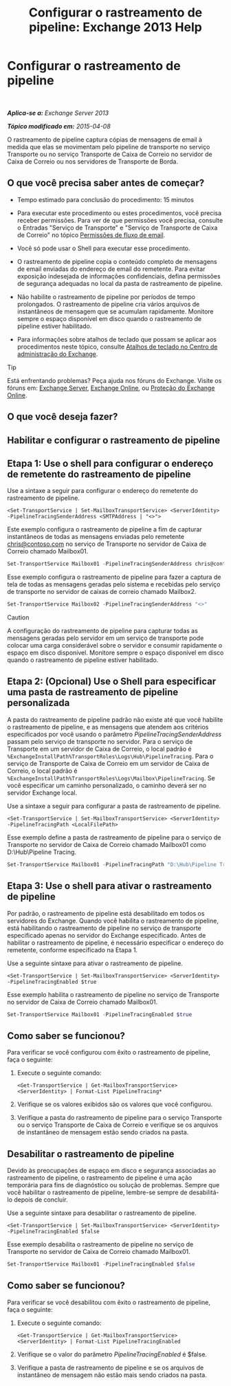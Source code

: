 ﻿---
title: 'Configurar o rastreamento de pipeline: Exchange 2013 Help'
TOCTitle: Configurar o rastreamento de pipeline
ms:assetid: 10293c83-2157-474e-840d-942e064a4672
ms:mtpsurl: https://technet.microsoft.com/pt-br/library/JJ916678(v=EXCHG.150)
ms:contentKeyID: 52058789
ms.date: 05/22/2018
mtps_version: v=EXCHG.150
ms.translationtype: MT
---

# Configurar o rastreamento de pipeline

 

_**Aplica-se a:** Exchange Server 2013_

_**Tópico modificado em:** 2015-04-08_

O rastreamento de pipeline captura cópias de mensagens de email à medida que elas se movimentam pelo pipeline de transporte no serviço Transporte ou no serviço Transporte de Caixa de Correio no servidor de Caixa de Correio ou nos servidores de Transporte de Borda.

## O que você precisa saber antes de começar?

  - Tempo estimado para conclusão do procedimento: 15 minutos

  - Para executar este procedimento ou estes procedimentos, você precisa receber permissões. Para ver de que permissões você precisa, consulte o Entradas "Serviço de Transporte" e "Serviço de Transporte de Caixa de Correio" no tópico [Permissões de fluxo de email](mail-flow-permissions-exchange-2013-help.md).

  - Você só pode usar o Shell para executar esse procedimento.

  - O rastreamento de pipeline copia o conteúdo completo de mensagens de email enviadas do endereço de email do remetente. Para evitar exposição indesejada de informações confidenciais, defina permissões de segurança adequadas no local da pasta de rastreamento de pipeline.

  - Não habilite o rastreamento de pipeline por períodos de tempo prolongados. O rastreamento de pipeline cria vários arquivos de instantâneos de mensagem que se acumulam rapidamente. Monitore sempre o espaço disponível em disco quando o rastreamento de pipeline estiver habilitado.

  - Para informações sobre atalhos de teclado que possam se aplicar aos procedimentos neste tópico, consulte [Atalhos de teclado no Centro de administração do Exchange](keyboard-shortcuts-in-the-exchange-admin-center-exchange-online-protection-help.md).


> [!TIP]
> Está enfrentando problemas? Peça ajuda nos fóruns do Exchange. Visite os fóruns em: <A href="https://go.microsoft.com/fwlink/p/?linkid=60612">Exchange Server</A>, <A href="https://go.microsoft.com/fwlink/p/?linkid=267542">Exchange Online</A>, ou <A href="https://go.microsoft.com/fwlink/p/?linkid=285351">Proteção do Exchange Online</A>.



## O que você deseja fazer?

## Habilitar e configurar o rastreamento de pipeline

## Etapa 1: Use o shell para configurar o endereço de remetente do rastreamento de pipeline

Use a sintaxe a seguir para configurar o endereço do remetente do rastreamento de pipeline.

    <Set-TransportService | Set-MailboxTransportService> <ServerIdentity> -PipelineTracingSenderAddress <SMTPAddress | "<>">

Este exemplo configura o rastreamento de pipeline a fim de capturar instantâneos de todas as mensagens enviadas pelo remetente chris@contoso.com no serviço de Transporte no servidor de Caixa de Correio chamado Mailbox01.

```powershell
Set-TransportService Mailbox01 -PipelineTracingSenderAddress chris@contoso.com
```

Esse exemplo configura o rastreamento de pipeline para fazer a captura de tela de todas as mensagens geradas pelo sistema e recebidas pelo serviço de transporte no servidor de caixas de correio chamado Mailbox2.

```powershell
Set-TransportService Mailbox02 -PipelineTracingSenderAddress "<>"
```


> [!CAUTION]
> A configuração do rastreamento de pipeline para capturar todas as mensagens geradas pelo servidor em um serviço de transporte pode colocar uma carga considerável sobre o servidor e consumir rapidamente o espaço em disco disponível. Monitore sempre o espaço disponível em disco quando o rastreamento de pipeline estiver habilitado.



## Etapa 2: (Opcional) Use o Shell para especificar uma pasta de rastreamento de pipeline personalizada

A pasta do rastreamento de pipeline padrão não existe até que você habilite o rastreamento de pipeline, e as mensagens que atendem aos critérios especificados por você usando o parâmetro *PipelineTracingSenderAddress* passam pelo serviço de transporte no servidor. Para o serviço de Transporte em um servidor de Caixa de Correio, o local padrão é `%ExchangeInstallPath%TransportRoles\Logs\Hub\PipelineTracing`. Para o serviço de Transporte de Caixa de Correio em um servidor de Caixa de Correio, o local padrão é `%ExchangeInstallPath%TransportRoles\Logs\Mailbox\PipelineTracing`. Se você especificar um caminho personalizado, o caminho deverá ser no servidor Exchange local.

Use a sintaxe a seguir para configurar a pasta de rastreamento de pipeline.

    <Set-TransportService | Set-MailboxTransportService> <ServerIdentity> -PipelineTracingPath <LocalFilePath>

Esse exemplo define a pasta de rastreamento de pipeline para o serviço de Transporte no servidor de Caixa de Correio chamado Mailbox01 como D:\\Hub\\Pipeline Tracing.

```powershell
Set-TransportService Mailbox01 -PipelineTracingPath "D:\Hub\Pipeline Tracing"
```

## Etapa 3: Use o shell para ativar o rastreamento de pipeline

Por padrão, o rastreamento de pipeline está desabilitado em todos os servidores do Exchange. Quando você habilita o rastreamento de pipeline, está habilitando o rastreamento de pipeline no serviço de transporte especificado apenas no servidor do Exchange especificado. Antes de habilitar o rastreamento de pipeline, é necessário especificar o endereço do remetente, conforme especificado na Etapa 1.

Use a seguinte sintaxe para ativar o rastreamento de pipeline.

    <Set-TransportService | Set-MailboxTransportService> <ServerIdentity> -PipelineTracingEnabled $true

Esse exemplo habilita o rastreamento de pipeline no serviço de Transporte no servidor de Caixa de Correio chamado Mailbox01.

```powershell
Set-TransportService Mailbox01 -PipelineTracingEnabled $true
```

## Como saber se funcionou?

Para verificar se você configurou com êxito o rastreamento de pipeline, faça o seguinte:

1.  Execute o seguinte comando:
    
        <Get-TransportService | Get-MailboxTransportService> <ServerIdentity> | Format-List PipelineTracing*

2.  Verifique se os valores exibidos são os valores que você configurou.

3.  Verifique a pasta do rastreamento de pipeline para o serviço Transporte ou o serviço Transporte de Caixa de Correio e verifique se os arquivos de instantâneo de mensagem estão sendo criados na pasta.

## Desabilitar o rastreamento de pipeline

Devido às preocupações de espaço em disco e segurança associadas ao rastreamento de pipeline, o rastreamento de pipeline é uma ação temporária para fins de diagnóstico ou solução de problemas. Sempre que você habilitar o rastreamento de pipeline, lembre-se sempre de desabilitá-lo depois de concluir.

Use a seguinte sintaxe para desabilitar o rastreamento de pipeline.

    <Set-TransportService | Set-MailboxTransportService> <ServerIdentity> -PipelineTracingEnabled $false

Esse exemplo desabilita o rastreamento de pipeline no serviço de Transporte no servidor de Caixa de Correio chamado Mailbox01.

```powershell
Set-TransportService Mailbox01 -PipelineTracingEnabled $false
```

## Como saber se funcionou?

Para verificar se você desabilitou com êxito o rastreamento de pipeline, faça o seguinte:

1.  Execute o seguinte comando:
    
        <Get-TransportService | Get-MailboxTransportService> <ServerIdentity> | Format-List PipelineTracingEnabled

2.  Verifique se o valor do parâmetro *PipelineTracingEnabled* é $false.

3.  Verifique a pasta de rastreamento de pipeline e se os arquivos de instantâneo de mensagem não estão mais sendo criados na pasta.

